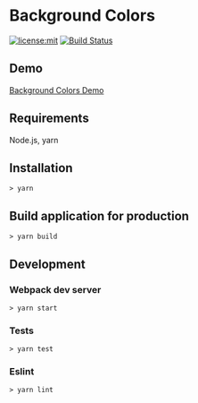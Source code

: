 # Background Colors


[![license:mit](https://img.shields.io/apm/l/vim-mode.svg)](https://github.com/Gecko222/background-colors)
[![Build Status](https://travis-ci.org/Gecko222/background-colors.svg?branch=master)](https://travis-ci.org/Gecko222/background-colors)

## Demo

[Background Colors Demo](https://gecko222.github.io/background-colors/dist/)

## Requirements

Node.js, yarn

## Installation

```
> yarn
```

## Build application for production

```
> yarn build
```

## Development

### Webpack dev server

```
> yarn start
```

### Tests

```
> yarn test
```

### Eslint

```
> yarn lint
```
